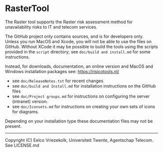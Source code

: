# RasterTool

The Raster tool supports the Raster risk assessment method for unavailability risks to IT and telecom services.

The GitHub project only contains sources, and is for developers only. Unless you run MacOS and Xcode, you will not be able to use the files on GitHub. Without XCode it may be possible to build the tools using the scripts provided in the `script` directory; see `doc/build and install.md` for some instructions.

Instead, for downloads, documentation, an online version and MacOS and Windows installation packages see:
https://risicotools.nl/

* see `doc/ReleaseNotes.txt` for recent changes
* see `doc/build and Install.md` for installation instructions on the GitHub files
* see `doc/Project groups.md` for instructions on configuring the server (intranet) version.
* see `doc/Iconsets.md` for instructions on creating your own sets of icons for diagrams.

Depending on your installation type these documentation files may not be present.

---

Copyright (C) Eelco Vriezekolk, Universiteit Twente, Agentschap Telecom.
See LICENSE.md

